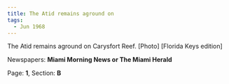 ```yaml
---  
title: The Atid remains aground on  
tags:  
  - Jun 1968  
---  
```

  
The Atid remains aground on Carysfort Reef. [Photo] [Florida Keys edition]  
  
Newspapers: **Miami Morning News or The Miami Herald**  
  
Page: **1**, Section: **B** 
